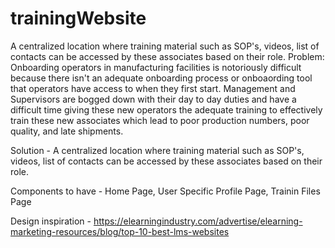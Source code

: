 # trainingWebsite
A centralized location where training material such as SOP's, videos, list of contacts can be accessed by these associates based on their role.
Problem: Onboarding operators in manufacturing facilities is notoriously difficult because there isn't an adequate onboarding process or onboaording tool that operators have access to when they first start. Management and Supervisors are bogged down with their day to day duties and have a difficult time giving these new operators the adequate training to effectively train these new associates which lead to poor production numbers, poor quality, and late shipments.

Solution - A centralized location where training material such as SOP's, videos, list of contacts can be accessed by these associates based on their role.

Components to have - Home Page, User Specific Profile Page, Trainin Files Page

Design inspiration - https://elearningindustry.com/advertise/elearning-marketing-resources/blog/top-10-best-lms-websites
